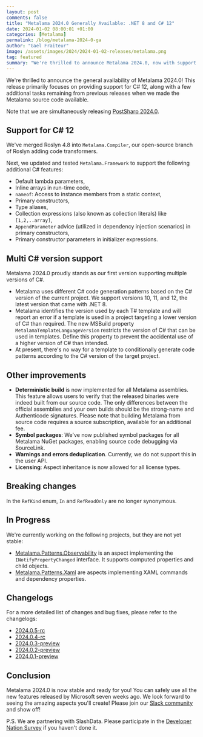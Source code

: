 ```yaml
---
layout: post
comments: false
title: "Metalama 2024.0 Generally Available: .NET 8 and C# 12"
date: 2024-01-02 08:00:01 +01:00
categories: [Metalama]
permalink: /blog/metalama-2024-0-ga
author: "Gael Fraiteur"
image: /assets/images/2024/2024-01-02-releases/metalama.png
tag: featured
summary: "We're thrilled to announce Metalama 2024.0, now with support for C# 12, multi C# version support, and deterministic build for all Metalama assemblies."
---
```


We're thrilled to announce the general availability of Metalama 2024.0! This release primarily focuses on providing support for C# 12, along with a few additional tasks remaining from previous releases when we made the Metalama source code available.

Note that we are simultaneously releasing [PostSharp 2024.0](/blog/postsharp-2024-0-ga).

## Support for C# 12

We've merged Roslyn 4.8 into `Metalama.Compiler`, our open-source branch of Roslyn adding code transformers.

Next, we updated and tested `Metalama.Framework` to support the following additional C# features:

   * Default lambda parameters,
   * Inline arrays in run-time code,
   * `nameof`: Access to instance members from a static context,
   * Primary constructors,
   * Type aliases,
   * Collection expressions (also known as collection literals) like `[1,2,..array]`,
   * `AppendParameter` advice (utilized in dependency injection scenarios) in primary constructors,
   * Primary constructor parameters in initializer expressions.

## Multi C# version support

Metalama 2024.0 proudly stands as our first version supporting multiple versions of C#.

* Metalama uses different C# code generation patterns based on the C# version of the current project. We support versions 10, 11, and 12, the latest version that came with .NET 8.
* Metalama identifies the version used by each T# template and will report an error if a template is used in a project targeting a lower version of C# than required. The new MSBuild property `MetalamaTemplateLanguageVersion` restricts the version of C# that can be used in templates. Define this property to prevent the accidental use of a higher version of C# than intended.
* At present, there's no way for a template to conditionally generate code patterns according to the C# version of the target project.

## Other improvements

* **Deterministic build** is now implemented for all Metalama assemblies. This feature allows users to verify that the released binaries were indeed built from our source code. The only differences between the official assemblies and your own builds should be the strong-name and Authenticode signatures. Please note that building Metalama from source code requires a source subscription, available for an additional fee.
* **Symbol packages**: We've now published symbol packages for all Metalama NuGet packages, enabling source code debugging via SourceLink.
* **Warnings and errors deduplication**. Currently, we do not support this in the user API.
* **Licensing**: Aspect inheritance is now allowed for all license types.

## Breaking changes

In the `RefKind` enum, `In` and `RefReadOnly` are no longer synonymous.

## In Progress

We're currently working on the following projects, but they are not yet stable:

* [Metalama.Patterns.Observability](https://github.com/postsharp/Metalama.Patterns/tree/release/2024.0/src/Metalama.Patterns.Observability) is an aspect implementing the `INotifyPropertyChanged` interface. It supports computed properties and child objects.
* [Metalama.Patterns.Xaml](https://github.com/postsharp/Metalama.Patterns/tree/release/2024.0/src/Metalama.Patterns.Xaml) are aspects implementing XAML commands and dependency properties.

## Changelogs

For a more detailed list of changes and bug fixes, please refer to the changelogs:

- [2024.0.5-rc](https://github.com/orgs/postsharp/discussions/252)
- [2024.0.4-rc](https://github.com/orgs/postsharp/discussions/249)
- [2024.0.3-preview](https://github.com/orgs/postsharp/discussions/247)
- [2024.0.2-preview](https://github.com/orgs/postsharp/discussions/241)
- [2024.0.1-preview](https://github.com/orgs/postsharp/discussions/238)

## Conclusion

Metalama 2024.0 is now stable and ready for you! You can safely use all the new features released by Microsoft seven weeks ago. We look forward to seeing the amazing aspects you'll create! Please join our [Slack community](https://www.postsharp.net/slack) and show off!

P.S. We are partnering with SlashData. Please participate in the [Developer Nation Survey](https://developereconomics.net/?member_id=postsharp) if you haven't done it.